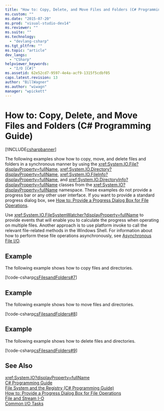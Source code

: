 ```yaml
---
title: "How to: Copy, Delete, and Move Files and Folders (C# Programming Guide) | Microsoft Docs"
ms.custom: ""
ms.date: "2015-07-20"
ms.prod: "visual-studio-dev14"
ms.reviewer: ""
ms.suite: ""
ms.technology: 
  - "devlang-csharp"
ms.tgt_pltfrm: ""
ms.topic: "article"
dev_langs: 
  - "CSharp"
helpviewer_keywords: 
  - "I/O [C#]"
ms.assetid: 62e52cd7-9597-4e4a-acf9-1315f5cdbf05
caps.latest.revision: 13
author: "BillWagner"
ms.author: "wiwagn"
manager: "wpickett"
---
```

# How to: Copy, Delete, and Move Files and Folders (C# Programming Guide)
[!INCLUDE[csharpbanner](../../../includes/csharpbanner.md)]

The following examples show how to copy, move, and delete files and folders in a synchronous manner by using the <xref:System.IO.File?displayProperty=fullName>, <xref:System.IO.Directory?displayProperty=fullName>, <xref:System.IO.FileInfo?displayProperty=fullName>, and <xref:System.IO.DirectoryInfo?displayProperty=fullName> classes from the <xref:System.IO?displayProperty=fullName> namespace. These examples do not provide a progress bar or any other user interface. If you want to provide a standard progress dialog box, see [How to: Provide a Progress Dialog Box for File Operations](../../../csharp/programming-guide/file-system/how-to-provide-a-progress-dialog-box-for-file-operations.md).  
  
 Use <xref:System.IO.FileSystemWatcher?displayProperty=fullName> to provide events that will enable you to calculate the progress when operating on multiple files. Another approach is to use platform invoke to call the relevant file-related methods in the Windows Shell. For information about how to perform these file operations asynchronously, see [Asynchronous File I/O](../Topic/Asynchronous%20File%20I-O.md).  
  
## Example  
 The following example shows how to copy files and directories.  
  
 [!code-csharp[csFilesandFolders#7](../../../samples/snippets/csharp/VS_Snippets_VBCSharp/csFilesAndFolders/CS/FileIteration.cs#7)]  
  
## Example  
 The following example shows how to move files and directories.  
  
 [!code-csharp[csFilesandFolders#8](../../../samples/snippets/csharp/VS_Snippets_VBCSharp/csFilesAndFolders/CS/FileIteration.cs#8)]  
  
## Example  
 The following example shows how to delete files and directories.  
  
 [!code-csharp[csFilesandFolders#9](../../../samples/snippets/csharp/VS_Snippets_VBCSharp/csFilesAndFolders/CS/FileIteration.cs#9)]  
  
## See Also  
 <xref:System.IO?displayProperty=fullName>   
 [C# Programming Guide](../../../csharp/programming-guide/index.md)   
 [File System and the Registry (C# Programming Guide)](../../../csharp/programming-guide/file-system/file-system-and-the-registry.md)   
 [How to: Provide a Progress Dialog Box for File Operations](../../../csharp/programming-guide/file-system/how-to-provide-a-progress-dialog-box-for-file-operations.md)   
 [File and Stream I-O](../Topic/File%20and%20Stream%20I-O.md)   
 [Common I/O Tasks](../Topic/Common%20I-O%20Tasks.md)
